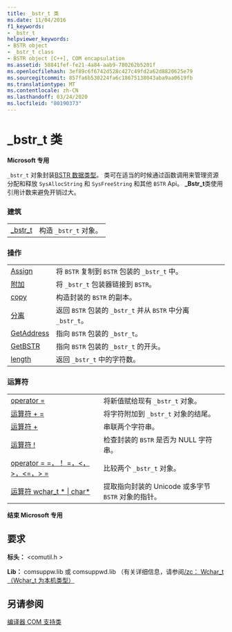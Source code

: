 ```yaml
---
title: _bstr_t 类
ms.date: 11/04/2016
f1_keywords:
- _bstr_t
helpviewer_keywords:
- BSTR object
- _bstr_t class
- BSTR object [C++], COM encapsulation
ms.assetid: 58841fef-fe21-4a84-aab9-780262b5201f
ms.openlocfilehash: 3ef89c6f6742d528c427c49fd2a62d8820625e79
ms.sourcegitcommit: 857fa6b530224fa6c18675138043aba9aa0619fb
ms.translationtype: MT
ms.contentlocale: zh-CN
ms.lasthandoff: 03/24/2020
ms.locfileid: "80190373"
---
```

# <a name="_bstr_t-class"></a>_bstr_t 类

**Microsoft 专用**

`_bstr_t` 对象封装[BSTR 数据类型](/previous-versions/windows/desktop/automat/bstr)。 类可在适当的时候通过函数调用来管理资源分配和释放 `SysAllocString` 和 `SysFreeString` 和其他 `BSTR` Api。 **_Bstr_t**类使用引用计数来避免开销过大。

### <a name="construction"></a>建筑

|||
|-|-|
|[_bstr_t](../cpp/bstr-t-bstr-t.md)|构造 `_bstr_t` 对象。|

### <a name="operations"></a>操作

|||
|-|-|
|[Assign](../cpp/bstr-t-assign.md)|将 `BSTR` 复制到 `BSTR` 包装的 `_bstr_t` 中。|
|[附加](../cpp/bstr-t-attach.md)|将 `_bstr_t` 包装器链接到 `BSTR`。|
|[copy](../cpp/bstr-t-copy.md)|构造封装的 `BSTR` 的副本。|
|[分离](../cpp/bstr-t-detach.md)|返回 `BSTR` 包装的 `_bstr_t` 并从 `BSTR` 中分离 `_bstr_t`。|
|[GetAddress](../cpp/bstr-t-getaddress.md)|指向 `BSTR` 包装的 `_bstr_t`。|
|[GetBSTR](../cpp/bstr-t-getbstr.md)|指向 `BSTR` 包装的 `_bstr_t` 的开头。|
|[length](../cpp/bstr-t-length.md)|返回 `_bstr_t` 中的字符数。|

### <a name="operators"></a>运算符

|||
|-|-|
|[operator =](../cpp/bstr-t-operator-equal.md)|将新值赋给现有 `_bstr_t` 对象。|
|[运算符 + =](../cpp/bstr-t-operator-add-equal-plus.md)|将字符附加到 `_bstr_t` 对象的结尾。|
|[运算符 +](../cpp/bstr-t-operator-add-equal-plus.md)|串联两个字符串。|
|[运算符 !](../cpp/bstr-t-operator-logical-not.md)|检查封装的 `BSTR` 是否为 NULL 字符串。|
|[operator = =，！ =，\<，>，\<=，> =](../cpp/bstr-t-relational-operators.md)|比较两个 `_bstr_t` 对象。|
|[运算符 wchar_t * &#124; char\*](../cpp/bstr-t-wchar-t-star-bstr-t-char-star.md)|提取指向封装的 Unicode 或多字节 `BSTR` 对象的指针。|

**结束 Microsoft 专用**

## <a name="requirements"></a>要求

**标头：** \<comutil.h >

**Lib：** comsuppw.lib 或 comsuppwd.lib （有关详细信息，请参阅[/zc： Wchar_t （Wchar_t 为本机类型）](../build/reference/zc-wchar-t-wchar-t-is-native-type.md)

## <a name="see-also"></a>另请参阅

[编译器 COM 支持类](../cpp/compiler-com-support-classes.md)
